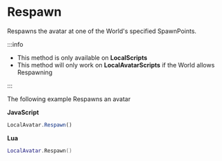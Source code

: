 # Respawn

Respawns the avatar at one of the World's specified SpawnPoints.

:::info

+ This method is only available on **LocalScripts**
+ This method will only work on **LocalAvatarScripts** if the World allows Respawning

:::

The following example Respawns an avatar

**JavaScript**
```js
LocalAvatar.Respawn()
```

**Lua**
```lua
LocalAvatar.Respawn()
```